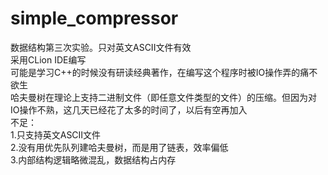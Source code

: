 # simple_compressor
数据结构第三次实验。只对英文ASCII文件有效  
采用CLion IDE编写  
可能是学习C++的时候没有研读经典著作，在编写这个程序时被IO操作弄的痛不欲生  
哈夫曼树在理论上支持二进制文件（即任意文件类型的文件）的压缩。但因为对IO操作不熟，这几天已经花了太多的时间了，以后有空再加入  
不足：  
1.只支持英文ASCII文件  
2.没有用优先队列建哈夫曼树，而是用了链表，效率偏低  
3.内部结构逻辑略微混乱，数据结构占内存  
